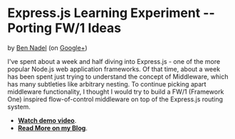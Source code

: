 
# Express.js Learning Experiment -- Porting FW/1 Ideas

by [Ben Nadel][1] (on [Google+][2])

I've spent about a week and half diving into Express.js - one of the more popular Node.js
web application frameworks. Of that time, about a week has been spent just trying to 
understand the concept of Middleware, which has many subtleties like arbitrary nesting. 
To continue picking apart middleware functionality, I thought I would try to build a FW/1
(Framework One) inspired flow-of-control middleware on top of the Express.js routing 
system. 

* **[Watch demo video][video]**.
* **[Read More on my Blog][writeup]**.


[1]: http://www.bennadel.com
[2]: https://plus.google.com/108976367067760160494?rel=author
[video]: https://vimeo.com/212914857
[writeup]: https://www.bennadel.com/blog/3247-an-express-js-learning-experiment---porting-fw-1-ideas-into-a-node-js-application.htm